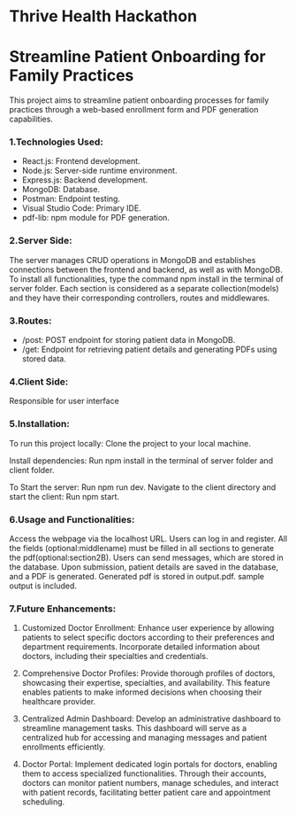 
# Thrive Health Hackathon

# Streamline Patient Onboarding for Family Practices

This project aims to streamline patient onboarding processes for family practices through a web-based enrollment form and PDF generation capabilities.

### 1.Technologies Used:

* React.js: Frontend development.
* Node.js: Server-side runtime environment. 
* Express.js: Backend development.
* MongoDB: Database. 
* Postman: Endpoint testing. 
* Visual Studio Code: Primary IDE. 
* pdf-lib: npm module for PDF generation.

### 2.Server Side: 
The server manages CRUD operations in MongoDB and establishes connections between the frontend and backend, as well as with MongoDB. To install all functionalities, type the command npm install in the terminal of server folder. Each section is considered as a separate collection(models) and they have their corresponding controllers, routes and middlewares.

### 3.Routes: 
* /post: POST endpoint for storing patient data in MongoDB. 
* /get: Endpoint for retrieving patient details and generating PDFs using stored data.

### 4.Client Side: 
Responsible for user interface

### 5.Installation: 
To run this project locally: Clone the project to your local machine.

Install dependencies: Run npm install in the terminal of server folder and client folder.

To Start the server: Run npm run dev. Navigate to the client directory and start the client: Run npm start.

### 6.Usage and Functionalities:

Access the webpage via the localhost URL. Users can log in and register. All the fields (optional:middlename) must be filled in all sections to generate the pdf(optional:section2B). Users can send messages, which are stored in the database. Upon submission, patient details are saved in the database, and a PDF is generated. Generated pdf is stored in output.pdf. sample output is included.

### 7.Future Enhancements:

1. Customized Doctor Enrollment: Enhance user experience by allowing patients to select specific doctors according to their preferences and department requirements. Incorporate detailed information about doctors, including their specialties and credentials.

2. Comprehensive Doctor Profiles: Provide thorough profiles of doctors, showcasing their expertise, specialties, and availability. This feature enables patients to make informed decisions when choosing their healthcare provider.

3. Centralized Admin Dashboard: Develop an administrative dashboard to streamline management tasks. This dashboard will serve as a centralized hub for accessing and managing messages and patient enrollments efficiently.

4. Doctor Portal: Implement dedicated login portals for doctors, enabling them to access specialized functionalities. Through their accounts, doctors can monitor patient numbers, manage schedules, and interact with patient records, facilitating better patient care and appointment scheduling.
